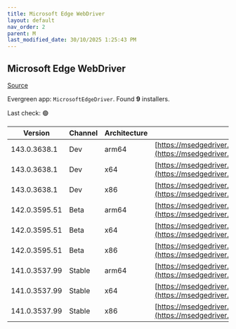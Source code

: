 ```yaml
---
title: Microsoft Edge WebDriver
layout: default
nav_order: 2
parent: M
last_modified_date: 30/10/2025 1:25:43 PM
---
```


## Microsoft Edge WebDriver

[Source](https://www.microsoft.com/edge)

Evergreen app: `MicrosoftEdgeDriver`. Found **9** installers.

Last check: 🟢

| Version       | Channel | Architecture | URI                                                                                                                                            |
| ------------- | ------- | ------------ | ---------------------------------------------------------------------------------------------------------------------------------------------- |
| 143.0.3638.1  | Dev     | arm64        | [https://msedgedriver.microsoft.com/143.0.3638.1/edgedriver_arm64.zip](https://msedgedriver.microsoft.com/143.0.3638.1/edgedriver_arm64.zip)   |
| 143.0.3638.1  | Dev     | x64          | [https://msedgedriver.microsoft.com/143.0.3638.1/edgedriver_win64.zip](https://msedgedriver.microsoft.com/143.0.3638.1/edgedriver_win64.zip)   |
| 143.0.3638.1  | Dev     | x86          | [https://msedgedriver.microsoft.com/143.0.3638.1/edgedriver_win32.zip](https://msedgedriver.microsoft.com/143.0.3638.1/edgedriver_win32.zip)   |
| 142.0.3595.51 | Beta    | arm64        | [https://msedgedriver.microsoft.com/142.0.3595.51/edgedriver_arm64.zip](https://msedgedriver.microsoft.com/142.0.3595.51/edgedriver_arm64.zip) |
| 142.0.3595.51 | Beta    | x64          | [https://msedgedriver.microsoft.com/142.0.3595.51/edgedriver_win64.zip](https://msedgedriver.microsoft.com/142.0.3595.51/edgedriver_win64.zip) |
| 142.0.3595.51 | Beta    | x86          | [https://msedgedriver.microsoft.com/142.0.3595.51/edgedriver_win32.zip](https://msedgedriver.microsoft.com/142.0.3595.51/edgedriver_win32.zip) |
| 141.0.3537.99 | Stable  | arm64        | [https://msedgedriver.microsoft.com/141.0.3537.99/edgedriver_arm64.zip](https://msedgedriver.microsoft.com/141.0.3537.99/edgedriver_arm64.zip) |
| 141.0.3537.99 | Stable  | x64          | [https://msedgedriver.microsoft.com/141.0.3537.99/edgedriver_win64.zip](https://msedgedriver.microsoft.com/141.0.3537.99/edgedriver_win64.zip) |
| 141.0.3537.99 | Stable  | x86          | [https://msedgedriver.microsoft.com/141.0.3537.99/edgedriver_win32.zip](https://msedgedriver.microsoft.com/141.0.3537.99/edgedriver_win32.zip) |
